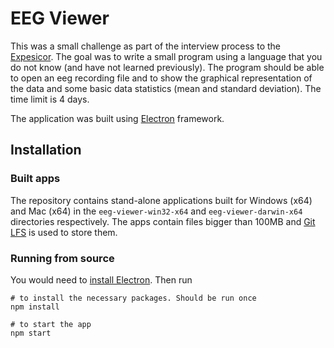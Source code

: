 # EEG Viewer

This was a small challenge as part of the interview process to the [Expesicor](https://www.expesicor.com/). The goal was to 
write a small program using a language that you do not know (and have not learned previously). The program should be able to open an eeg recording file and to show the graphical representation of the data and some basic data statistics (mean and standard deviation). The time limit is 4 days.

The application was built using [Electron](https://www.electronjs.org/) framework.

## Installation

### Built apps
The repository contains stand-alone applications built for Windows (x64) and Mac (x64) in the `eeg-viewer-win32-x64` and `eeg-viewer-darwin-x64` directories respectively. The apps contain files bigger than 100MB and [Git LFS](https://git-lfs.github.com/) is used to store them.

### Running from source
You would need to [install Electron](https://www.electronjs.org/docs/tutorial/development-environment). Then run

    # to install the necessary packages. Should be run once
    npm install

    # to start the app
    npm start

